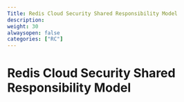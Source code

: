 ```yaml
---
Title: Redis Cloud Security Shared Responsibility Model
description:
weight: 30
alwaysopen: false
categories: ["RC"]
---
```


# Redis Cloud Security Shared Responsibility Model
